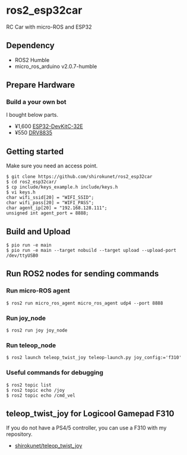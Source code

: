 # ros2_esp32car
RC Car with micro-ROS and ESP32 

## Dependency
- ROS2 Humble
- micro_ros_arduino v2.0.7-humble

## Prepare Hardware
### Build a your own bot
I bought below parts.
- ¥1,600 [ESP32-DevKitC-32E](https://akizukidenshi.com/catalog/g/gM-15673/)
- ¥550 [DRV8835](https://akizukidenshi.com/catalog/g/gK-09848/)

## Getting started
Make sure you need an access point.
```
$ git clone https://github.com/shirokunet/ros2_esp32car
$ cd ros2_esp32car/
$ cp include/keys_example.h include/keys.h
$ vi keys.h
char wifi_ssid[20] = "WIFI_SSID";
char wifi_pass[20] = "WIFI_PASS";
char agent_ip[20] = "192.168.128.111";
unsigned int agent_port = 8888;
```

## Build and Upload
```
$ pio run -e main
$ pio run -e main --target nobuild --target upload --upload-port /dev/ttyUSB0
```

## Run ROS2 nodes for sending commands
### Run micro-ROS agent
```
$ ros2 run micro_ros_agent micro_ros_agent udp4 --port 8888
```

### Run joy_node
```
$ ros2 run joy joy_node
```

### Run teleop_node
```
$ ros2 launch teleop_twist_joy teleop-launch.py joy_config:='f310'
```

### Useful commands for debugging
```
$ ros2 topic list
$ ros2 topic echo /joy
$ ros2 topic echo /cmd_vel
```

## teleop_twist_joy for Logicool Gamepad F310
If you do not have a PS4/5 controller, you can use a F310 with my repository.
- [shirokunet/teleop_twist_joy](https://github.com/shirokunet/teleop_twist_joy)

